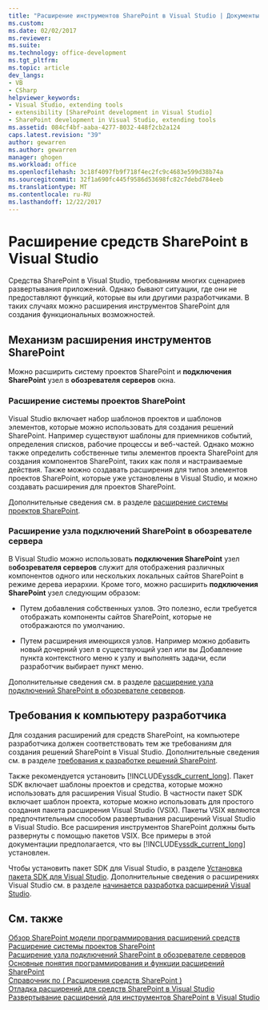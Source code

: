 ```yaml
---
title: "Расширение инструментов SharePoint в Visual Studio | Документы Microsoft"
ms.custom: 
ms.date: 02/02/2017
ms.reviewer: 
ms.suite: 
ms.technology: office-development
ms.tgt_pltfrm: 
ms.topic: article
dev_langs:
- VB
- CSharp
helpviewer_keywords:
- Visual Studio, extending tools
- extensibility [SharePoint development in Visual Studio]
- SharePoint development in Visual Studio, extending tools
ms.assetid: 084cf4bf-aaba-4277-8032-448f2cb2a124
caps.latest.revision: "39"
author: gewarren
ms.author: gewarren
manager: ghogen
ms.workload: office
ms.openlocfilehash: 3c18f4097fb9f718f4ec2fc9c4683e599d38b74a
ms.sourcegitcommit: 32f1a690fc445f9586d53698fc82c7debd784eeb
ms.translationtype: MT
ms.contentlocale: ru-RU
ms.lasthandoff: 12/22/2017
---
```

# <a name="extending-the-sharepoint-tools-in-visual-studio"></a>Расширение средств SharePoint в Visual Studio
  Средства SharePoint в Visual Studio, требованиям многих сценариев развертывания приложений. Однако бывают ситуации, где они не предоставляют функций, которые вы или другими разработчиками. В таких случаях можно расширения инструментов SharePoint для создания функциональных возможностей.  
  
## <a name="how-to-extend-the-sharepoint-tools"></a>Механизм расширения инструментов SharePoint  
 Можно расширить систему проектов SharePoint и **подключения SharePoint** узел в **обозревателя серверов** окна.  
  
### <a name="extending-the-sharepoint-project-system"></a>Расширение системы проектов SharePoint  
 Visual Studio включает набор шаблонов проектов и шаблонов элементов, которые можно использовать для создания решений SharePoint. Например существуют шаблоны для приемников событий, определения списков, рабочие процессы и веб-частей. Однако можно также определить собственные типы элементов проекта SharePoint для создания компонентов SharePoint, таких как поля и настраиваемые действия. Также можно создавать расширения для типов элементов проектов SharePoint, которые уже установлены в Visual Studio, и можно создавать расширения для проектов SharePoint.  
  
 Дополнительные сведения см. в разделе [расширение системы проектов SharePoint](../sharepoint/extending-the-sharepoint-project-system.md).  
  
### <a name="extending-the-sharepoint-connections-node-in-server-explorer"></a>Расширение узла подключений SharePoint в обозревателе сервера  
 В Visual Studio можно использовать **подключения SharePoint** узел в**обозревателя серверов** служит для отображения различных компонентов одного или нескольких локальных сайтов SharePoint в режиме дерева иерархии. Кроме того, можно расширить **подключения SharePoint** узел следующим образом:  
  
-   Путем добавления собственных узлов. Это полезно, если требуется отображать компоненты сайтов SharePoint, которые не отображаются по умолчанию.  
  
-   Путем расширения имеющихся узлов. Например можно добавить новый дочерний узел в существующий узел или вы Добавление пункта контекстного меню к узлу и выполнять задачи, если разработчик выбирает пункт меню.  
  
 Дополнительные сведения см. в разделе [расширение узла подключений SharePoint в обозревателе серверов](../sharepoint/extending-the-sharepoint-connections-node-in-server-explorer.md).  
  
## <a name="development-computer-requirements"></a>Требования к компьютеру разработчика  
 Для создания расширений для средств SharePoint, на компьютере разработчика должен соответствовать тем же требованиям для создания решений SharePoint в Visual Studio. Дополнительные сведения см. в разделе [требования к разработке решений SharePoint](../sharepoint/requirements-for-developing-sharepoint-solutions.md).  
  
 Также рекомендуется установить [!INCLUDE[vssdk_current_long](../sharepoint/includes/vssdk-current-long-md.md)]. Пакет SDK включает шаблоны проектов и средства, которые можно использовать для расширения Visual Studio. В частности пакет SDK включает шаблон проекта, которые можно использовать для простого создания пакета расширения Visual Studio (VSIX). Пакеты VSIX являются предпочтительным способом развертывания расширений Visual Studio в Visual Studio. Все расширения инструментов SharePoint должны быть развернуты с помощью пакетов VSIX. Все примеры в этой документации предполагается, что вы [!INCLUDE[vssdk_current_long](../sharepoint/includes/vssdk-current-long-md.md)] установлен.  
  
 Чтобы установить пакет SDK для Visual Studio, в разделе [Установка пакета SDK для Visual Studio](../extensibility/installing-the-visual-studio-sdk.md). Дополнительные сведения о расширениях Visual Studio см. в разделе [начинается разработка расширений Visual Studio](../extensibility/starting-to-develop-visual-studio-extensions.md).  
  
## <a name="see-also"></a>См. также  
 [Обзор SharePoint модели программирования расширений средств](../sharepoint/overview-of-the-programming-model-of-sharepoint-tools-extensions.md)   
 [Расширение системы проектов SharePoint](../sharepoint/extending-the-sharepoint-project-system.md)   
 [Расширение узла подключений SharePoint в обозревателе серверов](../sharepoint/extending-the-sharepoint-connections-node-in-server-explorer.md)   
 [Основные понятия программирования и функции расширений SharePoint](../sharepoint/programming-concepts-and-features-for-sharepoint-tools-extensions.md)   
 [Справочник по &#40; Расширения средств SharePoint &#41;](../sharepoint/reference-sharepoint-tools-extensibility.md)   
 [Отладка расширений для средств SharePoint в Visual Studio](../sharepoint/debugging-extensions-for-the-sharepoint-tools-in-visual-studio.md)   
 [Развертывание расширений для инструментов SharePoint в Visual Studio](../sharepoint/deploying-extensions-for-the-sharepoint-tools-in-visual-studio.md)  
  
  
